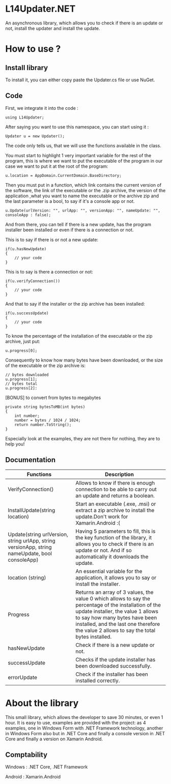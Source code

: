 # L14Updater.NET
An asynchronous library, which allows you to check if there is an update or not, install the updater and install the update.
# How to use ?
## Install library
To install it, you can either copy paste the Updater.cs file or use NuGet.

## Code

First, we integrate it into the code :

```
using L14Updater;
```
After saying you want to use this namespace, you can start using it :
```
Updater u = new Updater();
```
The code only tells us, that we will use the functions available in the class.

You must start to highlight 1 very important variable for the rest of the program, this is where we want to put the executable of the program in our case we want to put it at the root of the program:
```
u.location = AppDomain.CurrentDomain.BaseDirectory;
```

Then you must put in a function, which link contains the current version of the software, the link of the executable or the .zip archive, the version of the application ,what you want to name the executable or the archive zip and the last parameter is a bool, to say if it's a console app or not.
```
u.Update(urlVersion: "", urlApp: "", versionApp: "", nameUpdate: "", consoleApp : false);
```

And from there, you can tell if there is a new update, has the program installer been installed or even if there is a connection or not.

This is to say if there is or not a new update:

```
if(u.hasNewUpdate)
{
    // your code
}
```
This is to say is there a connection or not:
```
if(u.verifyConnection()) 
{
    // your code
}
```

And that to say if the installer or the zip archive has been installed:
```
if(u.successUpdate) 
{
    // your code
}
```

To know the percentage of the installation of the executable or the zip archive, just put:
```
u.progress[0];
```
Consequently to know how many bytes have been downloaded, or the size of the executable or the zip archive is:
```
// bytes downloaded
u.progress[1];
// bytes total
u.progress[2]:
```

[BONUS] to convert from bytes to megabytes
```
private string bytesToMB(int bytes)
{
    int number;
    number = bytes / 1024 / 1024;
    return number.ToString();
}
```
Especially look at the examples, they are not there for nothing, they are to help you!

## Documentation
| Functions                                                                                       	| Description                                                                                                                                                                                                                                                             	|
|-------------------------------------------------------------------------------------------------	|-------------------------------------------------------------------------------------------------------------------------------------------------------------------------------------------------------------------------------------------------------------------------	|
| VerifyConnection()                                                                              	| Allows to know if there is enough connection to be able to carry out an update and returns a boolean.                                                                                                                                                                   	|
| InstallUpdate(string location)                                                                  	| Start an executable (.exe, .msi) or extract a zip archive to install the update.Don't work for Xamarin.Android :(                                                                                                                                                                       	|
| Update(string urlVersion, string urlApp, string versionApp, string nameUpdate, bool consoleApp) 	| Having 5 parameters to fill, this is the key function of the library, it allows you to check if there is an update or not. And if so automatically it downloads the update.                                                                                             	|
| location (string)                                                                                	| An essential variable for the application, it allows you to say or install the installer.                                                                                                                                                                               	|
Progress                                                                           	| Returns an array of 3 values, the value 0 which allows to say the percentage of the installation of the update installer, the value 1 allows to say how many bytes have been installed, and the last one therefore the value 2 allows to say the total bytes installed. 	|
| hasNewUpdate                                                                               	| Check if there is a new update or not.                                                                                                                                                                                                                    	|
| successUpdate                                                                              	| Checks if the update installer has been downloaded successfully.                                                                                                                                                                                                        	|
| errorUpdate                                                                                	| Check if the installer has been installed correctly.                                                                                                                                                                                                                    	|                                                                        
# About the library
This small library, which allows the developer to save 30 minutes, or even 1 hour. It is easy to use, examples are provided with the project: as 4 examples, one in Windows Form with .NET Framework technology, another in Windows Form also but in .NET Core and finally a console version in .NET Core and finally a version on Xamarin Android.
## Comptability
Windows : .NET Core, .NET Framework 

Android : Xamarin.Android

